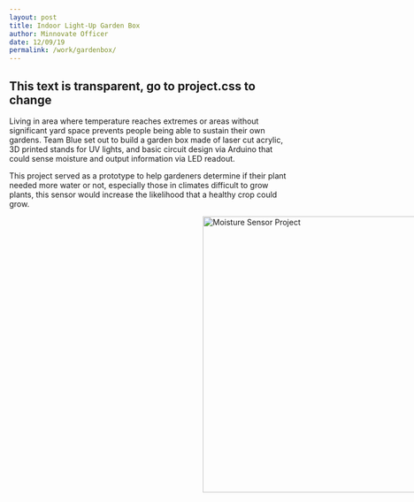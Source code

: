 ```yaml
---
layout: post
title: Indoor Light-Up Garden Box
author: Minnovate Officer
date: 12/09/19
permalink: /work/gardenbox/
---
```

<head>
  <link rel="stylesheet" type="text/css" href="/css/project.css">
</head>
<!-- Slider Start -->
<section id="header-project3">
  <div class="container">
    <div class="row">
      <div class="col-md-12">
        <div class="block">
          <h1>This text is transparent, go to project.css to change</h1>
        </div>
      </div>
    </div>
  </div>
</section>

Living in area where temperature reaches extremes or areas without significant yard space prevents people being able to sustain their own gardens. Team Blue set out to build a garden box made of laser cut acrylic, 3D printed stands for UV lights, and basic circuit design via Arduino that could sense moisture and output information via LED readout.

This project served as a prototype to help gardeners determine if their plant needed more water or not, especially those in climates difficult to grow plants, this sensor would increase the likelihood that a healthy crop could grow.

<img src="/img/garden.JPG" alt="Moisture Sensor Project" style="width:400px;height:500px;position:relative;margin-left:350px;">
